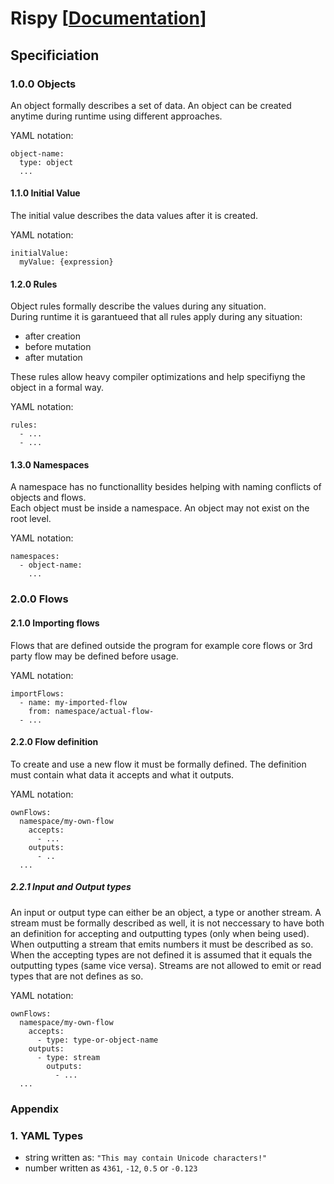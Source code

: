 # Rispy \[[Documentation](https://reneeichhorn.gitbooks.io/rispy-documentation/content/)\]

## Specificiation

### 1.0.0 Objects

An object formally describes a set of data. An object can be created anytime during runtime using different approaches.

YAML notation:

```
object-name:
  type: object
  ...
```

#### 1.1.0 Initial Value

The initial value describes the data values after it is created.

YAML notation:

```
initialValue: 
  myValue: {expression}
```

#### 1.2.0 Rules

Object rules formally describe the values during any situation.  
During runtime it is garantueed that all rules apply during any situation:

* after creation
* before mutation
* after mutation

These rules allow heavy compiler optimizations and help specifiyng the object in a formal way.

YAML notation:

```
rules: 
  - ...
  - ...
```

#### 1.3.0 Namespaces

A namespace has no functionallity besides helping with naming conflicts of objects and flows.  
Each object must be inside a namespace. An object may not exist on the root level.

YAML notation:

```
namespaces: 
  - object-name:
    ...
```

### 2.0.0 Flows

#### 2.1.0 Importing flows

Flows that are defined outside the program for example core flows or 3rd party flow may be defined before usage.

YAML notation:

```
importFlows: 
  - name: my-imported-flow
    from: namespace/actual-flow-
  - ...
```

#### 2.2.0 Flow definition

To create and use a new flow it must be formally defined. The definition must contain what data it accepts and what it outputs.

YAML notation:

```
ownFlows: 
  namespace/my-own-flow
    accepts:
      - ...
    outputs:
      - ..
  ...
```

##### 2.2.1 Input and Output types

An input or output type can either be an object, a type or another stream. A stream must be formally described as well, it is not neccessary to have both an definition for accepting and outputting types \(only when being used\). When outputting a stream that emits numbers it must be described as so. When the accepting types are not defined it is assumed that it equals the outputting types \(same vice versa\). Streams are not allowed to emit or read types that are not defines as so.

YAML notation:

```
ownFlows: 
  namespace/my-own-flow
    accepts:
      - type: type-or-object-name
    outputs:
      - type: stream
        outputs:
          - ...
  ...
```

### Appendix

### 1. YAML Types

* string written as: `"This may contain Unicode characters!"`
* number written as `4361`, `-12`, `0.5` or `-0.123`



